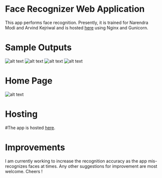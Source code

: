 # Face Recognizer Web Application
This app performs face recognition. Presently, it is trained for Narendra Modi and Arvind Kejriwal and is hosted [here](http://139.59.67.15/) using Nginx and Gunicorn. 
# Sample Outputs
![alt text](https://github.com/Anwesh2/face_recognizer_webapp/blob/master/faceapp/successful-outputs-screenshots/both_yes.png)
![alt text](https://github.com/Anwesh2/face_recognizer_webapp/blob/master/faceapp/successful-outputs-screenshots/successful_three.png)
![alt text](https://github.com/Anwesh2/face_recognizer_webapp/blob/master/faceapp/successful-outputs-screenshots/katrina_no.png)
![alt text](https://github.com/Anwesh2/face_recognizer_webapp/blob/master/faceapp/successful-outputs-screenshots/Four.png)
# Home Page
![alt text](https://github.com/Anwesh2/face_recognizer_webapp/blob/master/faceapp/homepage_1.png)
# Hosting
#The app is hosted [here](http://139.59.67.15/).
# Improvements
I am currently working to increase the recognition accuracy as the app mis-recognizes faces at times. Any other suggestions for improvement are most welcome. Cheers !

